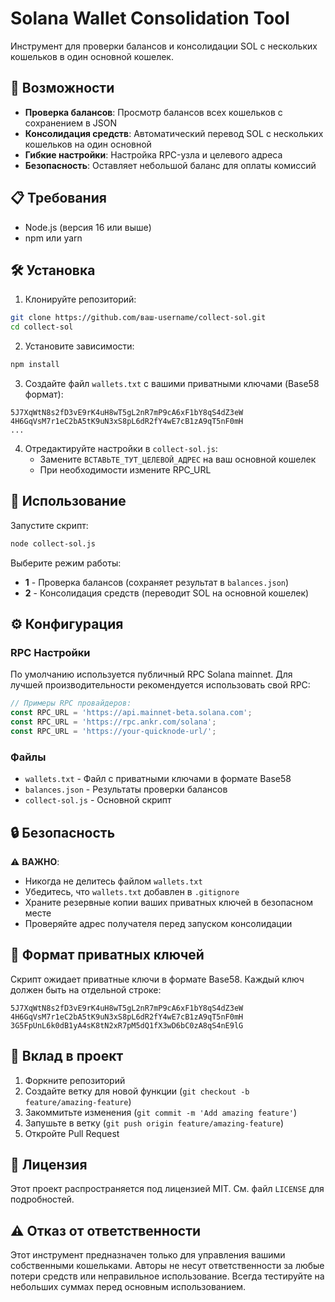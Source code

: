 # Solana Wallet Consolidation Tool

Инструмент для проверки балансов и консолидации SOL с нескольких кошельков в один основной кошелек.

## 🚀 Возможности

- **Проверка балансов**: Просмотр балансов всех кошельков с сохранением в JSON
- **Консолидация средств**: Автоматический перевод SOL с нескольких кошельков на один основной
- **Гибкие настройки**: Настройка RPC-узла и целевого адреса
- **Безопасность**: Оставляет небольшой баланс для оплаты комиссий

## 📋 Требования

- Node.js (версия 16 или выше)
- npm или yarn

## 🛠 Установка

1. Клонируйте репозиторий:
```bash
git clone https://github.com/ваш-username/collect-sol.git
cd collect-sol
```

2. Установите зависимости:
```bash
npm install
```

3. Создайте файл `wallets.txt` с вашими приватными ключами (Base58 формат):
```
5J7XqWtN8s2fD3vE9rK4uH8wT5gL2nR7mP9cA6xF1bY8qS4dZ3eW
4H6GqVsM7r1eC2bA5tK9uN3xS8pL6dR2fY4wE7cB1zA9qT5nF0mH
...
```

4. Отредактируйте настройки в `collect-sol.js`:
   - Замените `ВСТАВЬТЕ_ТУТ_ЦЕЛЕВОЙ_АДРЕС` на ваш основной кошелек
   - При необходимости измените RPC_URL

## 🚀 Использование

Запустите скрипт:
```bash
node collect-sol.js
```

Выберите режим работы:
- **1** - Проверка балансов (сохраняет результат в `balances.json`)
- **2** - Консолидация средств (переводит SOL на основной кошелек)

## ⚙️ Конфигурация

### RPC Настройки
По умолчанию используется публичный RPC Solana mainnet. Для лучшей производительности рекомендуется использовать свой RPC:

```javascript
// Примеры RPC провайдеров:
const RPC_URL = 'https://api.mainnet-beta.solana.com';
const RPC_URL = 'https://rpc.ankr.com/solana';
const RPC_URL = 'https://your-quicknode-url/';
```

### Файлы

- `wallets.txt` - Файл с приватными ключами в формате Base58
- `balances.json` - Результаты проверки балансов
- `collect-sol.js` - Основной скрипт

## 🔒 Безопасность

⚠️ **ВАЖНО**:
- Никогда не делитесь файлом `wallets.txt`
- Убедитесь, что `wallets.txt` добавлен в `.gitignore`
- Храните резервные копии ваших приватных ключей в безопасном месте
- Проверяйте адрес получателя перед запуском консолидации

## 📝 Формат приватных ключей

Скрипт ожидает приватные ключи в формате Base58. Каждый ключ должен быть на отдельной строке:

```
5J7XqWtN8s2fD3vE9rK4uH8wT5gL2nR7mP9cA6xF1bY8qS4dZ3eW
4H6GqVsM7r1eC2bA5tK9uN3xS8pL6dR2fY4wE7cB1zA9qT5nF0mH
3G5FpUnL6k0dB1yA4sK8tN2xR7pM5dQ1fX3wD6bC0zA8qS4nE9lG
```

## 🤝 Вклад в проект

1. Форкните репозиторий
2. Создайте ветку для новой функции (`git checkout -b feature/amazing-feature`)
3. Закоммитьте изменения (`git commit -m 'Add amazing feature'`)
4. Запушьте в ветку (`git push origin feature/amazing-feature`)
5. Откройте Pull Request

## 📄 Лицензия

Этот проект распространяется под лицензией MIT. См. файл `LICENSE` для подробностей.

## ⚠️ Отказ от ответственности

Этот инструмент предназначен только для управления вашими собственными кошельками. Авторы не несут ответственности за любые потери средств или неправильное использование. Всегда тестируйте на небольших суммах перед основным использованием.
